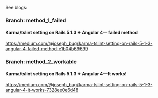 See blogs: 

### Branch: method_1_failed
#### Karma/tslint setting on Rails 5.1.3 + Angular 4— failed method
https://medium.com/@joseph_bug/karma-tslint-setting-on-rails-5-1-3-angular-4-failed-method-e1b04b69699

### Branch: method_2_workable
#### Karma/tslint setting on Rails 5.1.3 + Angular 4 — It works!
https://medium.com/@joseph_bug/karma-tslint-setting-on-rails-5-1-3-angular-4-it-works-7328ee0e6d48

